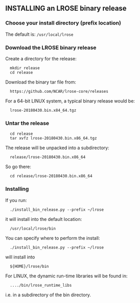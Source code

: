 ## INSTALLING an LROSE binary release

### Choose your install directory (prefix location)

The default is: `/usr/local/lrose`

### Download the LROSE binary release

Create a directory for the release:

```
  mkdir release
  cd release
```

Download the binary tar file from:

```
  https://github.com/NCAR/lrose-core/releases
```

For a 64-bit LINUX system, a typical binary release would be:

```
  lrose-20180430.bin.x84_64.tgz
```

### Untar the release

```
  cd release
  tar xvfz lrose-20180430.bin.x86_64.tgz
```

The release will be unpacked into a subdirectory:

```
  release/lrose-20180430.bin.x86_64
```

So go there:

```
  cd release/lrose-20180430.bin.x86_64
```

### Installing

If you run:

```
  ./install_bin_release.py --prefix ~/lrose
```

it will install into the default location:

```
  /usr/local/lrose/bin
```

You can specify where to perform the install:

```
  ./install_bin_release.py --prefix ~/lrose
```

will install into

```
  ${HOME}/lrose/bin
```

For LINUX, the dynamic run-time libraries will be found in:

```
  ..../bin/lrose_runtime_libs
```

i.e. in a subdirectory of the bin directory.

